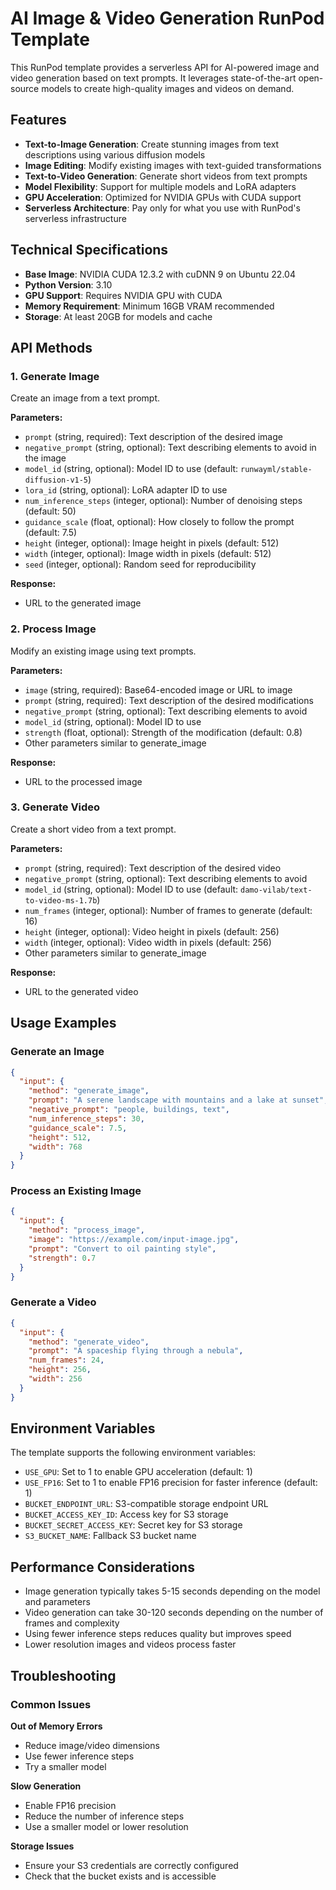 # AI Image & Video Generation RunPod Template

This RunPod template provides a serverless API for AI-powered image and video generation based on text prompts. It leverages state-of-the-art open-source models to create high-quality images and videos on demand.

## Features

- **Text-to-Image Generation**: Create stunning images from text descriptions using various diffusion models
- **Image Editing**: Modify existing images with text-guided transformations
- **Text-to-Video Generation**: Generate short videos from text prompts
- **Model Flexibility**: Support for multiple models and LoRA adapters
- **GPU Acceleration**: Optimized for NVIDIA GPUs with CUDA support
- **Serverless Architecture**: Pay only for what you use with RunPod's serverless infrastructure

## Technical Specifications

- **Base Image**: NVIDIA CUDA 12.3.2 with cuDNN 9 on Ubuntu 22.04
- **Python Version**: 3.10
- **GPU Support**: Requires NVIDIA GPU with CUDA
- **Memory Requirement**: Minimum 16GB VRAM recommended
- **Storage**: At least 20GB for models and cache

## API Methods

### 1. Generate Image

Create an image from a text prompt.

**Parameters:**
- `prompt` (string, required): Text description of the desired image
- `negative_prompt` (string, optional): Text describing elements to avoid in the image
- `model_id` (string, optional): Model ID to use (default: `runwayml/stable-diffusion-v1-5`)
- `lora_id` (string, optional): LoRA adapter ID to use
- `num_inference_steps` (integer, optional): Number of denoising steps (default: 50)
- `guidance_scale` (float, optional): How closely to follow the prompt (default: 7.5)
- `height` (integer, optional): Image height in pixels (default: 512)
- `width` (integer, optional): Image width in pixels (default: 512)
- `seed` (integer, optional): Random seed for reproducibility

**Response:**
- URL to the generated image

### 2. Process Image

Modify an existing image using text prompts.

**Parameters:**
- `image` (string, required): Base64-encoded image or URL to image
- `prompt` (string, required): Text description of the desired modifications
- `negative_prompt` (string, optional): Text describing elements to avoid
- `model_id` (string, optional): Model ID to use
- `strength` (float, optional): Strength of the modification (default: 0.8)
- Other parameters similar to generate_image

**Response:**
- URL to the processed image

### 3. Generate Video

Create a short video from a text prompt.

**Parameters:**
- `prompt` (string, required): Text description of the desired video
- `negative_prompt` (string, optional): Text describing elements to avoid
- `model_id` (string, optional): Model ID to use (default: `damo-vilab/text-to-video-ms-1.7b`)
- `num_frames` (integer, optional): Number of frames to generate (default: 16)
- `height` (integer, optional): Video height in pixels (default: 256)
- `width` (integer, optional): Video width in pixels (default: 256)
- Other parameters similar to generate_image

**Response:**
- URL to the generated video

## Usage Examples

### Generate an Image

```json
{
  "input": {
    "method": "generate_image",
    "prompt": "A serene landscape with mountains and a lake at sunset",
    "negative_prompt": "people, buildings, text",
    "num_inference_steps": 30,
    "guidance_scale": 7.5,
    "height": 512,
    "width": 768
  }
}
```

### Process an Existing Image

```json
{
  "input": {
    "method": "process_image",
    "image": "https://example.com/input-image.jpg",
    "prompt": "Convert to oil painting style",
    "strength": 0.7
  }
}
```

### Generate a Video

```json
{
  "input": {
    "method": "generate_video",
    "prompt": "A spaceship flying through a nebula",
    "num_frames": 24,
    "height": 256,
    "width": 256
  }
}
```

## Environment Variables

The template supports the following environment variables:

- `USE_GPU`: Set to 1 to enable GPU acceleration (default: 1)
- `USE_FP16`: Set to 1 to enable FP16 precision for faster inference (default: 1)
- `BUCKET_ENDPOINT_URL`: S3-compatible storage endpoint URL
- `BUCKET_ACCESS_KEY_ID`: Access key for S3 storage
- `BUCKET_SECRET_ACCESS_KEY`: Secret key for S3 storage
- `S3_BUCKET_NAME`: Fallback S3 bucket name

## Performance Considerations

- Image generation typically takes 5-15 seconds depending on the model and parameters
- Video generation can take 30-120 seconds depending on the number of frames and complexity
- Using fewer inference steps reduces quality but improves speed
- Lower resolution images and videos process faster

## Troubleshooting

### Common Issues

**Out of Memory Errors**
   - Reduce image/video dimensions
   - Use fewer inference steps
   - Try a smaller model

**Slow Generation**
   - Enable FP16 precision
   - Reduce the number of inference steps
   - Use a smaller model or lower resolution

**Storage Issues**
   - Ensure your S3 credentials are correctly configured
   - Check that the bucket exists and is accessible